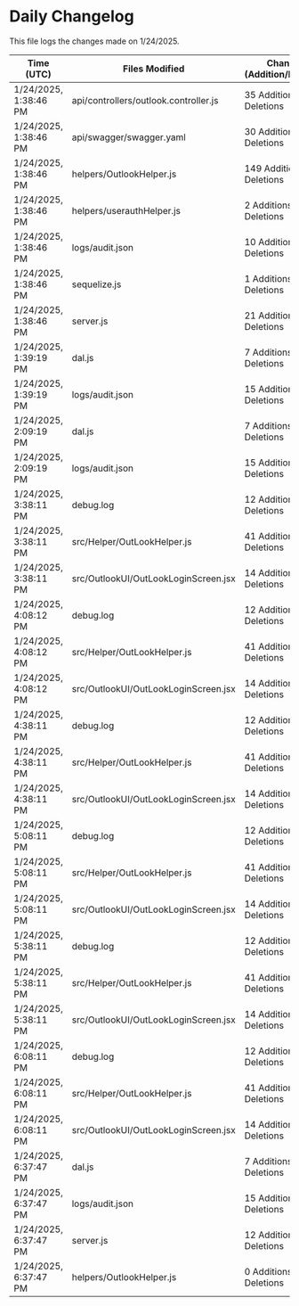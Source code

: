 # Daily Changelog

This file logs the changes made on 1/24/2025.

| Time (UTC)             | Files Modified                    | Changes (Addition/Deletion) |
|------------------------|-----------------------------------|-----------------------------|
| 1/24/2025, 1:38:46 PM | api/controllers/outlook.controller.js | 35 Additions & 11 Deletions |
| 1/24/2025, 1:38:46 PM | api/swagger/swagger.yaml | 30 Additions & 0 Deletions |
| 1/24/2025, 1:38:46 PM | helpers/OutlookHelper.js | 149 Additions & 2 Deletions |
| 1/24/2025, 1:38:46 PM | helpers/userauthHelper.js | 2 Additions & 0 Deletions |
| 1/24/2025, 1:38:46 PM | logs/audit.json | 10 Additions & 10 Deletions |
| 1/24/2025, 1:38:46 PM | sequelize.js | 1 Additions & 1 Deletions |
| 1/24/2025, 1:38:46 PM | server.js | 21 Additions & 25 Deletions |
| 1/24/2025, 1:39:19 PM | dal.js | 7 Additions & 9 Deletions|
| 1/24/2025, 1:39:19 PM | logs/audit.json | 15 Additions & 15 Deletions|
| 1/24/2025, 2:09:19 PM | dal.js | 7 Additions & 9 Deletions|
| 1/24/2025, 2:09:19 PM | logs/audit.json | 15 Additions & 15 Deletions|
| 1/24/2025, 3:38:11 PM | debug.log | 12 Additions & 0 Deletions|
| 1/24/2025, 3:38:11 PM | src/Helper/OutLookHelper.js | 41 Additions & 15 Deletions|
| 1/24/2025, 3:38:11 PM | src/OutlookUI/OutLookLoginScreen.jsx | 14 Additions & 5 Deletions|
| 1/24/2025, 4:08:12 PM | debug.log | 12 Additions & 0 Deletions|
| 1/24/2025, 4:08:12 PM | src/Helper/OutLookHelper.js | 41 Additions & 15 Deletions|
| 1/24/2025, 4:08:12 PM | src/OutlookUI/OutLookLoginScreen.jsx | 14 Additions & 5 Deletions|
| 1/24/2025, 4:38:11 PM | debug.log | 12 Additions & 0 Deletions|
| 1/24/2025, 4:38:11 PM | src/Helper/OutLookHelper.js | 41 Additions & 15 Deletions|
| 1/24/2025, 4:38:11 PM | src/OutlookUI/OutLookLoginScreen.jsx | 14 Additions & 5 Deletions|
| 1/24/2025, 5:08:11 PM | debug.log | 12 Additions & 0 Deletions|
| 1/24/2025, 5:08:11 PM | src/Helper/OutLookHelper.js | 41 Additions & 15 Deletions|
| 1/24/2025, 5:08:11 PM | src/OutlookUI/OutLookLoginScreen.jsx | 14 Additions & 5 Deletions|
| 1/24/2025, 5:38:11 PM | debug.log | 12 Additions & 0 Deletions|
| 1/24/2025, 5:38:11 PM | src/Helper/OutLookHelper.js | 41 Additions & 15 Deletions|
| 1/24/2025, 5:38:11 PM | src/OutlookUI/OutLookLoginScreen.jsx | 14 Additions & 5 Deletions|
| 1/24/2025, 6:08:11 PM | debug.log | 12 Additions & 0 Deletions|
| 1/24/2025, 6:08:11 PM | src/Helper/OutLookHelper.js | 41 Additions & 15 Deletions|
| 1/24/2025, 6:08:11 PM | src/OutlookUI/OutLookLoginScreen.jsx | 14 Additions & 5 Deletions|
| 1/24/2025, 6:37:47 PM | dal.js | 7 Additions & 9 Deletions|
| 1/24/2025, 6:37:47 PM | logs/audit.json | 15 Additions & 15 Deletions|
| 1/24/2025, 6:37:47 PM | server.js | 12 Additions & 2 Deletions|
| 1/24/2025, 6:37:47 PM | helpers/OutlookHelper.js | 0 Additions & 0 Deletions|
